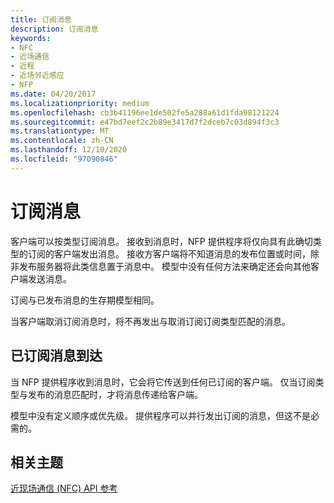 ```yaml
---
title: 订阅消息
description: 订阅消息
keywords:
- NFC
- 近场通信
- 近程
- 近场邻近感应
- NFP
ms.date: 04/20/2017
ms.localizationpriority: medium
ms.openlocfilehash: cb3b41196ee1de502fe5a288a61d1fda98121224
ms.sourcegitcommit: e47bd7eef2c2b89e3417d7f2dceb7c03d894f3c3
ms.translationtype: MT
ms.contentlocale: zh-CN
ms.lasthandoff: 12/10/2020
ms.locfileid: "97090846"
---
```

# <a name="subscribing-for-messages"></a>订阅消息


客户端可以按类型订阅消息。 接收到消息时，NFP 提供程序将仅向具有此确切类型的订阅的客户端发出消息。 接收方客户端将不知道消息的发布位置或时间，除非发布服务器将此类信息置于消息中。 模型中没有任何方法来确定还会向其他客户端发送消息。

订阅与已发布消息的生存期模型相同。

当客户端取消订阅消息时，将不再发出与取消订阅订阅类型匹配的消息。

## <a name="subscribed-message-arrival"></a>已订阅消息到达


当 NFP 提供程序收到消息时，它会将它传送到任何已订阅的客户端。 仅当订阅类型与发布的消息匹配时，才将消息传递给客户端。

模型中没有定义顺序或优先级。 提供程序可以并行发出订阅的消息，但这不是必需的。

 

 
## <a name="related-topics"></a>相关主题
[近现场通信 (NFC) API 参考](/windows-hardware/drivers/ddi/_nfpdrivers/)
